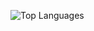 ![Top Languages](https://github-readme-stats.vercel.app/api/top-langs/?username=an-prata&layout=compact&theme=dark&hide_border=true&bg_color=22272E00)

